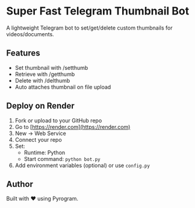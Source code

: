 # Super Fast Telegram Thumbnail Bot

A lightweight Telegram bot to set/get/delete custom thumbnails for videos/documents.

## Features
- Set thumbnail with /setthumb
- Retrieve with /getthumb
- Delete with /delthumb
- Auto attaches thumbnail on file upload

## Deploy on Render

1. Fork or upload to your GitHub repo
2. Go to [https://render.com](https://render.com)
3. New → Web Service
4. Connect your repo
5. Set:
   - Runtime: Python
   - Start command: `python bot.py`
6. Add environment variables (optional) or use `config.py`

## Author
Built with ❤️ using Pyrogram.
